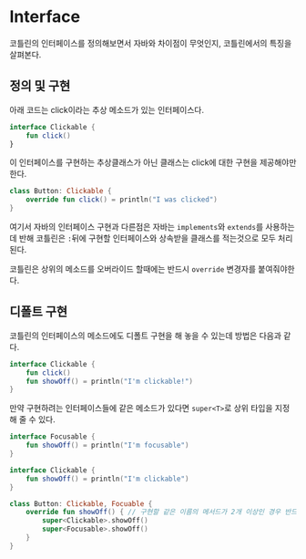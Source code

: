# Interface

코틀린의 인터페이스를 정의해보면서 자바와 차이점이 무엇인지, 코틀린에서의 특징을 살펴본다.


## 정의 및 구현

아래 코드는 click이라는 추상 메소드가 있는 인터페이스다.

```kotlin
interface Clickable {
    fun click()
}
```

이 인터페이스를 구현하는 추상클래스가 아닌 클래스는 click에 대한 구현을 제공해야만 한다.


```kotlin
class Button: Clickable {
    override fun click() = println("I was clicked")
}
```

여기서 자바의 인터페이스 구현과 다른점은 자바는 `implements`와 `extends`를 사용하는데 반해 코틀린은 `:`뒤에 구현할 인터페이스와 상속받을 클래스를 적는것으로 모두 처리된다.

코틀린은 상위의 메소드를 오버라이드 할때에는 반드시 `override` 변경자를 붙여줘야한다.

## 디폴트 구현

코틀린의 인터페이스의 메소드에도 디폴트 구현을 해 놓을 수 있는데 방법은 다음과 같다.

```kotlin
interface Clickable {
    fun click()
    fun showOff() = println("I'm clickable!")
}
```

만약 구현하려는 인터페이스들에 같은 메소드가 있다면 `super<T>`로 상위 타입을 지정해 줄 수 있다.

```kotlin
interface Focusable {
    fun showOff() = println("I'm focusable")
}

interface Clickable {
    fun showOff() = println("I'm clickable")
}

class Button: Clickable, Focuable {
    override fun showOff() { // 구현할 같은 이름의 메서드가 2개 이상인 경우 반드시 구현해줘야한다.
        super<Clickable>.showOff()
        super<Focusable>.showOff()
    }
}
```

